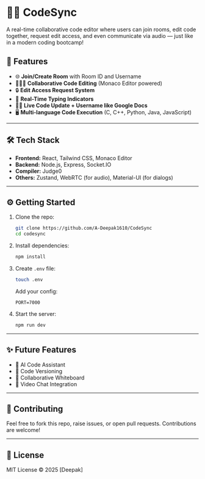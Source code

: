 # 🧑‍💻 CodeSync

A real-time collaborative code editor where users can join rooms, edit code together, request edit access, and even communicate via audio — just like in a modern coding bootcamp!


## 🚀 Features

- 🌐 **Join/Create Room** with Room ID and Username  
- 🧑‍🤝‍🧑 **Collaborative Code Editing** (Monaco Editor powered)  
- 🔒 **Edit Access Request System**  
- 🧠 **Real-Time Typing Indicators**  
- 🧑‍💻 **Live Code Update + Username like Google Docs**  
- 🖥️ **Multi-language Code Execution** (C, C++, Python, Java, JavaScript)  




---

## 🛠️ Tech Stack

- **Frontend:** React, Tailwind CSS, Monaco Editor 
- **Backend:** Node.js, Express, Socket.IO
- **Compiler:** Judge0
- **Others:** Zustand, WebRTC (for audio), Material-UI (for dialogs)

---

## ⚙️ Getting Started

1. Clone the repo:
   ```bash
   git clone https://github.com/A-Deepak1610/CodeSync 
   cd codesync
   ```

2. Install dependencies:
   ```bash
   npm install
   ```

3. Create `.env` file:
   ```bash
   touch .env
   ```

   Add your config:
   ```
   PORT=7000
   ```

4. Start the server:
   ```bash
   npm run dev
   ```

---

## ✨ Future Features

- 🧠 AI Code Assistant  
- 📄 Code Versioning  
- 🧾 Collaborative Whiteboard  
- 🎥 Video Chat Integration  

---

## 🤝 Contributing

Feel free to fork this repo, raise issues, or open pull requests. Contributions are welcome!

---

## 📜 License

MIT License © 2025 [Deepak]
